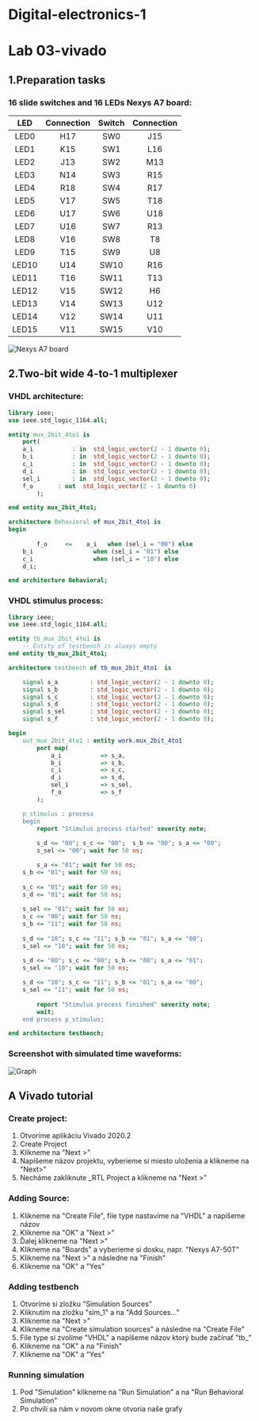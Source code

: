 # Digital-electronics-1

# Lab 03-vivado

## 1.Preparation tasks

### 16 slide switches and 16 LEDs Nexys A7 board:

|  LED  | Connection | Switch | Connection | 
|  :-:  |     :-:    |   :-:  |     :-:    |
| LED0  |     H17    |   SW0  |     J15    |
| LED1  |     K15    |   SW1  |     L16    |
| LED2  |     J13    |   SW2  |     M13    |
| LED3  |     N14    |   SW3  |     R15    |
| LED4  |     R18    |   SW4  |     R17    |
| LED5  |     V17    |   SW5  |     T18    |
| LED6  |     U17    |   SW6  |     U18    |
| LED7  |     U16    |   SW7  |     R13    |
| LED8  |     V16    |   SW8  |     T8     |
| LED9  |     T15    |   SW9  |     U8     |
| LED10 |     U14    |   SW10 |     R16    |
| LED11 |     T16    |   SW11 |     T13    |
| LED12 |     V15    |   SW12 |     H6     |
| LED13 |     V14    |   SW13 |     U12    |
| LED14 |     V12    |   SW14 |     U11    |
| LED15 |     V11    |   SW15 |     V10    |


![Nexys A7 board](Images/NexysA7_board.png)

## 2.Two-bit wide 4-to-1 multiplexer

### VHDL architecture:
```vhdl
library ieee;
use ieee.std_logic_1164.all;

entity mux_2bit_4to1 is
    port(
    a_i           : in  std_logic_vector(2 - 1 downto 0);
    b_i           : in  std_logic_vector(2 - 1 downto 0);
    c_i           : in  std_logic_vector(2 - 1 downto 0);
    d_i           : in  std_logic_vector(2 - 1 downto 0);
    sel_i         : in  std_logic_vector(2 - 1 downto 0);
    f_o	      : out  std_logic_vector(2 - 1 downto 0)
        );

end entity mux_2bit_4to1;

architecture Behavioral of mux_2bit_4to1 is
begin
    
        f_o     <=    a_i   when (sel_i = "00") else
	b_i                 when (sel_i = "01") else
	c_i                 when (sel_i = "10") else
	d_i;

end architecture Behavioral;
```

### VHDL stimulus process:
```vhdl
library ieee;
use ieee.std_logic_1164.all;

entity tb_mux_2bit_4to1 is
    -- Entity of testbench is always empty
end entity tb_mux_2bit_4to1;

architecture testbench of tb_mux_2bit_4to1  is

    signal s_a         : std_logic_vector(2 - 1 downto 0);
    signal s_b         : std_logic_vector(2 - 1 downto 0);
    signal s_c         : std_logic_vector(2 - 1 downto 0);
    signal s_d         : std_logic_vector(2 - 1 downto 0);
    signal s_sel       : std_logic_vector(2 - 1 downto 0);
    signal s_f         : std_logic_vector(2 - 1 downto 0);

begin
    uut_mux_2bit_4to1 : entity work.mux_2bit_4to1
        port map(
            a_i           => s_a,
            b_i           => s_b,
            c_i           => s_c,
            d_i           => s_d,
            sel_i         => s_sel,
            f_o           => s_f
        );

    p_stimulus : process
    begin
        report "Stimulus process started" severity note;  
        
        s_d <= "00"; s_c <= "00";  s_b <= "00"; s_a <= "00";
        s_sel <= "00"; wait for 50 ns;

        s_a <= "01"; wait for 50 ns;
	s_b <= "01"; wait for 50 ns;
	    
	s_c <= "01"; wait for 50 ns;
	s_d <= "01"; wait for 50 ns;
	
	s_sel <= "01"; wait for 50 ns;
	s_c <= "00"; wait for 50 ns;
	s_b <= "11"; wait for 50 ns;
	
	s_d <= "10"; s_c <= "11"; s_b <= "01"; s_a <= "00";	 
	s_sel <= "10"; wait for 50 ns;
	
	s_d <= "00"; s_c <= "00"; s_b <= "00"; s_a <= "01";
	s_sel <= "10"; wait for 50 ns;

	s_d <= "10"; s_c <= "11"; s_b <= "01"; s_a <= "00";
	s_sel <= "11"; wait for 50 ns;
	
        report "Stimulus process finished" severity note;
        wait;
    end process p_stimulus;

end architecture testbench;
```

### Screenshot with simulated time waveforms:

![Graph](Images/graf.png)

## A Vivado tutorial

### Create project:
1) Otvoríme aplikáciu Vivado 2020.2
2) Create Project
3) Klikneme na "Next >"
4) Napíšeme názov projektu, vyberieme si miesto uloženia a klikneme na "Next>"
5) Necháme zakliknute _RTL Project a klikneme na "Next >"

### Adding Source:
1) Klikneme na "Create File", file type nastavíme na "VHDL" a napíšeme názov
2) Klikneme na "OK" a "Next >"
3) Ďalej klikneme na "Next >"
4) Klikneme na "Boards" a vyberieme si dosku, napr. "Nexys A7-50T"
5) Klikneme na "Next >" a následne na "Finish"
6) Klikneme na "OK" a "Yes"

### Adding testbench
1) Otvoríme si zložku "Simulation Sources"
2) Kliknutím na zložku "sim_1" a na "Add Sources..."
3) Klikneme na "Next >"
4) Klikneme na "Create simulation sources" a následne na "Create File"
5) File type si zvolíme "VHDL" a napíšeme názov ktorý bude začínať "tb_" 
6) Klikneme na "OK" a na "Finish"
7) Klikneme na "OK" a "Yes"

### Running simulation
1) Pod "Simulation" klikneme na "Run Simulation" a na "Run Behavioral Simulation"
2) Po chvíli sa nám v novom okne otvoria naše grafy